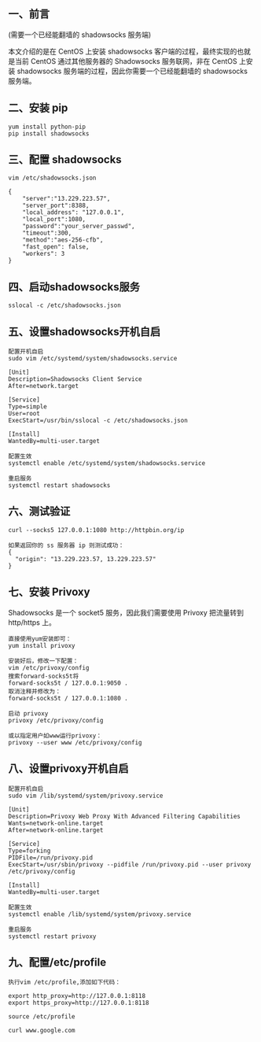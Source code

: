 ## 一、前言
(需要一个已经能翻墙的 shadowsocks 服务端)

本文介绍的是在 CentOS 上安装 shadowsocks 客户端的过程，最终实现的也就是当前 CentOS 通过其他服务器的 Shadowsocks 服务联网，非在 CentOS 上安装 shadowsocks 服务端的过程，因此你需要一个已经能翻墙的 shadowsocks 服务端。

## 二、安装 pip
```
yum install python-pip
pip install shadowsocks
```
## 三、配置 shadowsocks
```
vim /etc/shadowsocks.json
```
```
{
    "server":"13.229.223.57",
    "server_port":8388,
    "local_address": "127.0.0.1",
    "local_port":1080,
    "password":"your_server_passwd",
    "timeout":300,
    "method":"aes-256-cfb",
    "fast_open": false,
    "workers": 3
}
```
## 四、启动shadowsocks服务
```
sslocal -c /etc/shadowsocks.json
```
## 五、设置shadowsocks开机自启
```
配置开机自启
sudo vim /etc/systemd/system/shadowsocks.service

[Unit]
Description=Shadowsocks Client Service
After=network.target

[Service]
Type=simple
User=root
ExecStart=/usr/bin/sslocal -c /etc/shadowsocks.json

[Install]
WantedBy=multi-user.target

配置生效
systemctl enable /etc/systemd/system/shadowsocks.service

重启服务
systemctl restart shadowsocks
```
## 六、测试验证
```
curl --socks5 127.0.0.1:1080 http://httpbin.org/ip

如果返回你的 ss 服务器 ip 则测试成功：
{
  "origin": "13.229.223.57, 13.229.223.57"
}

```
## 七、安装 Privoxy
Shadowsocks 是一个 socket5 服务，因此我们需要使用 Privoxy 把流量转到 http/https 上。

```
直接使用yum安装即可：
yum install privoxy

安装好后，修改一下配置：
vim /etc/privoxy/config
搜索forward-socks5t将
forward-socks5t / 127.0.0.1:9050 .
取消注释并修改为：
forward-socks5t / 127.0.0.1:1080 .

启动 privoxy
privoxy /etc/privoxy/config

或以指定用户如www运行privoxy：
privoxy --user www /etc/privoxy/config
```
## 八、设置privoxy开机自启
```
配置开机自启
sudo vim /lib/systemd/system/privoxy.service

[Unit]
Description=Privoxy Web Proxy With Advanced Filtering Capabilities
Wants=network-online.target
After=network-online.target

[Service]
Type=forking
PIDFile=/run/privoxy.pid
ExecStart=/usr/sbin/privoxy --pidfile /run/privoxy.pid --user privoxy /etc/privoxy/config

[Install]
WantedBy=multi-user.target

配置生效
systemctl enable /lib/systemd/system/privoxy.service

重启服务
systemctl restart privoxy
```

## 九、配置/etc/profile
```
执行vim /etc/profile,添加如下代码：

export http_proxy=http://127.0.0.1:8118
export https_proxy=http://127.0.0.1:8118

source /etc/profile

curl www.google.com
```
